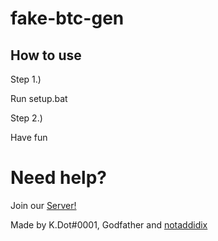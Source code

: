 # fake-btc-gen

## How to use

Step 1.)

Run setup.bat

Step 2.)

Have fun

# Need help?

Join our [Server!](https://discord.gg/3ZqvaCz6zj)

Made by K.Dot#0001, Godfather and [notaddidix](https://github.com/addi00000)
